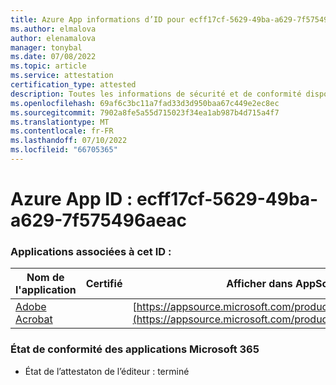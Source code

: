 ```yaml
---
title: Azure App informations d’ID pour ecff17cf-5629-49ba-a629-7f575496aeac
ms.author: elmalova
author: elenamalova
manager: tonybal
ms.date: 07/08/2022
ms.topic: article
ms.service: attestation
certification_type: attested
description: Toutes les informations de sécurité et de conformité disponibles pour ecff17cf-5629-49ba-a629-7f575496aeac.
ms.openlocfilehash: 69af6c3bc11a7fad33d3d950baa67c449e2ec8ec
ms.sourcegitcommit: 7902a8fe5a55d715023f34ea1ab987b4d715a4f7
ms.translationtype: MT
ms.contentlocale: fr-FR
ms.lasthandoff: 07/10/2022
ms.locfileid: "66705365"
---
```

# <a name="azure-app-id-ecff17cf-5629-49ba-a629-7f575496aeac"></a>Azure App ID : ecff17cf-5629-49ba-a629-7f575496aeac


### <a name="apps-associated-with-this-id"></a>Applications associées à cet ID :
| **Nom de l'application** | **Certifié** | **Afficher dans AppSource** |
|--------------|---------------|-----------------------|
| [Adobe Acrobat](../forward/WA200002564.md) |  | [https://appsource.microsoft.com/product/office/WA200002564](https://appsource.microsoft.com/product/office/WA200002564) |

### <a name="microsoft-365-app-compliance-status"></a>État de conformité des applications Microsoft 365
- État de l’attestaton de l’éditeur : terminé
